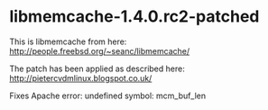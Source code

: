 libmemcache-1.4.0.rc2-patched
=============================

This is libmemcache from here: http://people.freebsd.org/~seanc/libmemcache/

The patch has been applied as described here: http://pietercvdmlinux.blogspot.co.uk/

Fixes Apache error: undefined symbol: mcm_buf_len


